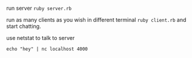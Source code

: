 run server `ruby server.rb`

run as many clients as you wish in different terminal `ruby client.rb` and start chatting.


use netstat to talk to server

`echo "hey" | nc localhost 4000`